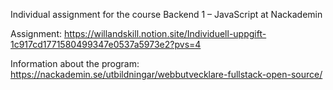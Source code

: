 Individual assignment for the course Backend 1 – JavaScript at Nackademin

Assignment:
https://willandskill.notion.site/Individuell-uppgift-1c917cd1771580499347e0537a5973e2?pvs=4

Information about the program:
https://nackademin.se/utbildningar/webbutvecklare-fullstack-open-source/

